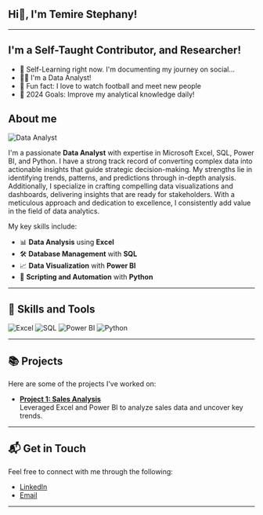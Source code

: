 ## Hi👋, I'm Temire Stephany!
---
## I'm a Self-Taught Contributor, and Researcher!

- 🔭 Self-Learning right now. I'm documenting my journey on social...
- 🧙‍♂️ I'm a Data Analyst!
- 👯 Fun fact: I love to watch football and meet new people
- 🥅 2024 Goals: Improve my analytical knowledge daily!

## About me
![Data Analyst](https://img.shields.io/badge/Data_Analyst-Excel%2C_SQL%2C_PowerBI%2C_Python-blue)

I'm a passionate **Data Analyst** with expertise in Microsoft Excel, SQL, Power BI, and Python. I have a strong track record of converting complex data into actionable insights that guide strategic decision-making. My strengths lie in identifying trends, patterns, and predictions through in-depth analysis. Additionally, I specialize in crafting compelling data visualizations and dashboards, delivering insights that are ready for stakeholders. With a meticulous approach and dedication to excellence, I consistently add value in the field of data analytics. 

 My key skills include:

- 📊 **Data Analysis** using **Excel**
- 🛠️ **Database Management** with **SQL**
- 📈 **Data Visualization** with **Power BI**
- 🐍 **Scripting and Automation** with **Python**

---

## 🚀 Skills and Tools
![Excel](https://img.shields.io/badge/Excel-217346?style=for-the-badge&logo=microsoft-excel&logoColor=white)
![SQL](https://img.shields.io/badge/SQL-025E8C?style=for-the-badge&logo=postgresql&logoColor=white)
![Power BI](https://img.shields.io/badge/PowerBI-F2C811?style=for-the-badge&logo=powerbi&logoColor=black)
![Python](https://img.shields.io/badge/Python-3776AB?style=for-the-badge&logo=python&logoColor=white)

---

## 📚 Projects
Here are some of the projects I've worked on:

- **[Project 1: Sales Analysis](https://github.com/teejay-tems/Electronics-Retailers)**  
  Leveraged Excel and Power BI to analyze sales data and uncover key trends.

---

 ## 📬 Get in Touch

Feel free to connect with me through the following:

- [LinkedIn](https://www.linkedin.com/in/temirestephany/)
- [Email](mailto:your.temirestephany@gmail.com)
---



